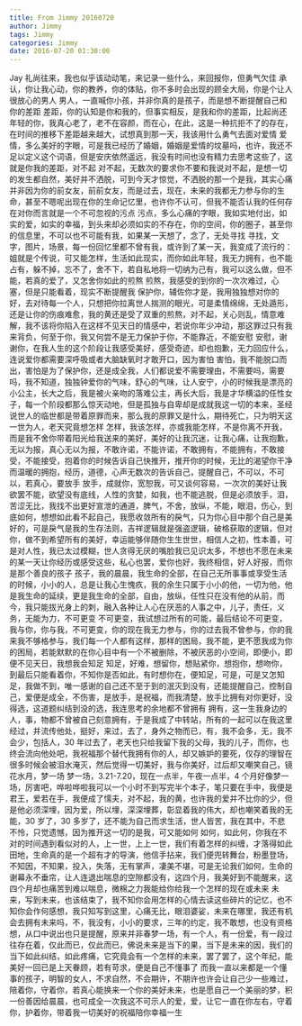 ```yaml
---
title: From Jimmy 20160720
author: Jimmy
tags: Jimmy
categories: Jimmy
date: 2016-07-20 01:30:00
---
```


Jay
礼尚往来，我也似乎该动动笔，来记录一些什么，来回报你，但勇气欠佳
承认，你让我心动，你的教养，你的体贴，你不多时会出现的顾全大局，你是个让人很放心的男人
男人，一直喊你小孩，并非你真的是孩子，而是想不断提醒自己和你的差距
差距，你的认知是你和我的，但事实相反，是我和你的差距，比起尚还年轻的你，我真心老了，老不在容颜，而在心，在此，这是一种抗拒不了的存在，在时间的推移下差距越来越大，试想真到那一天，我该用什么勇气去面对爱情
爱情，多么美好的字眼，可是我已经历了婚姻，婚姻是爱情的坟墓吗，也许，我还不足以定义这个词语，但是安庆依然遥远，我没有时间也没有精力去思考这些了，这就是你我的差距，对不起
对不起，无数次的要求你不要和我说对不起，是想一切的发生都自然，美好并不洒脱，可到今天才惊觉，不洒脱的那一个是我，其实心痛并非因为你的前女友，前前女友，而是过去，现在，未来的我都无力参与你的生命，甚至不嗯呢出现在你的生命记忆里，也许你不认可，但我不能否认我的任何存在对你而言就是一个不可忽视的污点
污点，多么心痛的字眼，我如实地付出，如实的爱，如实的幸福，到头来却必须如实的不存在，你的空间，你的圈子，甚至你的信息里，不可以也不可能有我，如果某一天想了，念了，无处寻找
寻找，文字，图片，场景，每一份回忆里都不曾有我，或许到了某一天，我变成了流行的：姐就是个传说，可又能怎样，生活如此现实，而你如此年轻，我无力拥有，也不能占有，躲不掉，忘不了，舍不下，若自私地将一切纳为己有，我可以这么做，但不能，若真的爱了，又怎舍你如此的煎熬
煎熬，我感受的到你的一次次难过，心塞，但是只能看着，现实不断提醒我
保护你，辅佐你才是，我用独独想对你的好，去对待每一个人，只想把你拉离世人揣测的眼光，可是柔情绵绵，无处遁形，还是让你的伤痕难愈，我的黄还是受了双重的煎熬，对不起，关心则乱，情意难解，我不该将你陷入在这样不见天日的情感中，若说你年少冲动，那这罪过只有我来背负，何至于你，我又何尝不是无力保护于你，不能靠近，不能安慰
安慰，谢谢你，在我人生的这个阶段让我感受美好，感受奇迹，却也抱歉，无力回应什么，连说爱你都需要深呼吸或者大脑缺氧时才敢开口，因为害怕
害怕，我不能脱口而出，害怕是为了保护你，还是成全我，人们都说爱不需要理由，不需要吗，需要吗，我不知道，独独钟爱你的气味，舒心的气味，让人安宁，小的时候我是漂亮的小公主，长大之后，我是被火亲吻的落难公主，再长大后，我是才华横溢的任性女子，每一个阶段都那么惊天动地，但是孤独与自卑却是成就我这一切的本来，圣经说世人的临世都是带着原罪而来，那么我的原罪又是什么，期待死亡，只为明天这一世为人，老天究竟想怎样
怎样，我该怎样，亦或我能怎样，不是你离不开我，而是我不舍你带着阳光给我送来的美好，美好的让我沉迷，让我心痛，让我抱歉，无以为报，真心无以为报，不敢许诺，不能许诺，不敢拥有，不能拥有，不敢接受，不能接受，抱着你的时候告诉自己快推开，推开你的时候，无比的渴望你干净而温暖的拥抱，经历，道德，心声无数次的告诉自己，提醒自己，不可以，不可以，若真心，要放手
放手，成就你，宽恕我，可又谈何容易，一次次的美好让我欲罢不能，欲望没有底线，人性的贪婪，如我，也不能逃脱，但是必须放手，泪，苦涩无比，我找不出更好宣泄的通道，脾气，不舍，放纵，不能，眼泪，伤心，到底如何，想想如此看不起自己，我愿收敛所有的戾气，只为你心目中那个自己是美好的，可是戾气是我的生存法则，吉祥逻辑就是强盗逻辑，破格获取的逻辑，但对你，做不到希望所有的美好，幸运能够伴随你生生世世，相信人之初，性本善，可是对人性，我已太过模糊，世人贪得无厌的嘴脸我已见识太多，不想也不愿在未来的某一天让你经历或感受这些，私心也罢，爱你也好，我终相信，好人好报，而你是那个善良的孩子
孩子，我的晨晨，我生命的全部，在自己无所事事或享受生活的时候，小小的人，总是让我心生愧疚，我的余生只属于小小的他，一切为他，他是我生命的延续，更是我生命的全部，自由，放纵，任性只在没有他的从前，而今，我只能拔光身上的刺，融入各种让人心在厌恶的人事之中，儿子，责任，义务，无能为力，不可更变
不可更变，我试想过所有的可能，最后结论不可更变，我与你，你与我，不可更变，你的现在我无力参与，你的过去我不曾参与，你的我来我不够格参与，我们每一个人都有这样，那样的困局，我不能，更不愿我成为你的困局，若能默默的在你心目中有一个不被删除，不被厌恶的小空间，即便小，即便不见天日，我想我会知足
知足，好难，想留你，想贴紧你，想抱你，想吻你，到最后只能看着你，不知你是否如此，有时想你在，便知足，可是，可是又怎知足，我做不到，唯一感谢的自己还不至于到的泯灭到没有，还能提醒自己，控制自己，爱便是成全，不伤害，是放手，是祝福，而我清楚，放手比拥有对你更好，没得选，这道题纠结到没的选，我连思考的余地都不曾拥有
拥有，这一生我身边的人，事，物都不曾被自己刻意拥有，于是我成了中转站，所有的一起可以在我这里经过，并流传他处，挺好，来过，去了，身外之物而已，有，我不会多，无，我不会少，包括人，30 年过去了，老天也只给我留下我的父母，我的儿子，而你，也终会流向他处吧，我祝福那个替代我拥有你的人，却又嫉妒的要死，仅存的理智在很多时候会被泪水淹灭，然后觉得一切美好，我与你美好，过后却又嘲笑自己，镜花水月，梦一场
梦一场，3.21-7.20，现在一点半，午夜一点半，4 个月好像梦一场，厉害吧，哗啦哗啦我可以一个小时不到写完半个本子，笔只要在手中，我便是君王，爱若在手，我便成了懦夫，对不起，我的黄，也许我的爱并不比你的少，但是他必须深埋，因为爱，所以埋，深深埋葬，彰显着我的伟大，却也嘲笑着我的无能，30 岁了，30 多岁了，还不能为自己而求生活，世人皆苦，我在其中，不悲不怜，只觉遗憾，因为推开这一切的是我，可又能如何
如何，如此何，你我在不对的时间遇到看似对的人，上一世，上上一世，我们有着怎样的纠缠，才落得如此田地，生命真的是一个超有才的导演，他信手拈来，我们便兜转舞台，粉墨登场，不知因，不知果，投入，失落，无有掌声，凄美不堪，可是无论我们如何，生命的谢幕永不垂帘，让人连退出喘息的空隙都没有，这四个月，我美好到不能醒来，这四个月却也痛苦到难以喘息，微棉之力我能给你给我一个怎样的现在或未来
未来，写到未来，也该结束了，我不知你会用怎样的心情去读这些碎片的记忆，也不知你会作何感想，我只知写到这里，心痛无比，眼泪婆娑，未来在哪里，我还有机会去拥有未来吗，不，我没有，小小的要求，三年的约定，我不敢想，也没有资格想，从口中说出也只是提醒，原来并非春梦一场，有一个人，有一份爱，有一段过往存在着，仅此而已，仅此而已，佛说未来是当下的果，当下是未来的因，我们的当下如此纠结，如此疼痛，它究竟会有一个怎样的未来，罢了罢了，这个年纪，能美好一回已是上天眷顾，若有苛求，便是自己不懂事了
而我一直以来都是一个懂事的孩子，明智的女人，不求自然，不会期许，不期许也许会让自己少一些难过，陪着你，守着你，若真心能换来一个你的美好未来，也是愿自己一个美丽的梦，积一份善因给晨晨，也可成全一次我这不可示人的爱，爱，让它一直在你左右，守着你，护着你，带着我一切美好的祝福陪你幸福一生
